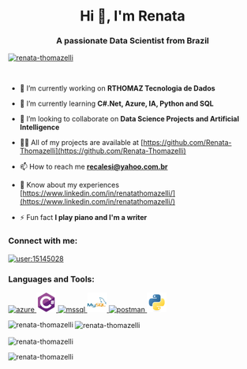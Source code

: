 <h1 align="center">Hi 👋, I'm Renata</h1>
<h3 align="center">A passionate Data Scientist from Brazil</h3>

<p align="left"> <a href="https://github.com/ryo-ma/github-profile-trophy"><img src="https://github-profile-trophy.vercel.app/?username=renata-thomazelli" alt="renata-thomazelli" /></a> </p>

<p align="left"> <a href="https://twitter.com/" target="blank"><img src="https://img.shields.io/twitter/follow/?logo=twitter&style=for-the-badge" alt="" /></a> </p>

- 🔭 I’m currently working on **RTHOMAZ Tecnologia de Dados**

- 🌱 I’m currently learning **C#.Net, Azure, IA, Python and SQL**

- 👯 I’m looking to collaborate on **Data Science Projects and Artificial Intelligence**

- 👨‍💻 All of my projects are available at [https://github.com/Renata-Thomazelli](https://github.com/Renata-Thomazelli)

- 📫 How to reach me **recalesi@yahoo.com.br**

- 📄 Know about my experiences [https://www.linkedin.com/in/renatathomazelli/](https://www.linkedin.com/in/renatathomazelli/)

- ⚡ Fun fact **I play piano and I'm a writer**

<h3 align="left">Connect with me:</h3>
<p align="left">
<a href="https://stackoverflow.com/users/user:15145028" target="blank"><img align="center" src="https://raw.githubusercontent.com/rahuldkjain/github-profile-readme-generator/master/src/images/icons/Social/stack-overflow.svg" alt="user:15145028" height="30" width="40" /></a>
</p>

<h3 align="left">Languages and Tools:</h3>
<p align="left"> <a href="https://azure.microsoft.com/en-in/" target="_blank"> <img src="https://www.vectorlogo.zone/logos/microsoft_azure/microsoft_azure-icon.svg" alt="azure" width="40" height="40"/> </a> <a href="https://www.w3schools.com/cs/" target="_blank"> <img src="https://raw.githubusercontent.com/devicons/devicon/master/icons/csharp/csharp-original.svg" alt="csharp" width="40" height="40"/> </a> <a href="https://www.microsoft.com/en-us/sql-server" target="_blank"> <img src="https://www.svgrepo.com/show/303229/microsoft-sql-server-logo.svg" alt="mssql" width="40" height="40"/> </a> <a href="https://www.mysql.com/" target="_blank"> <img src="https://raw.githubusercontent.com/devicons/devicon/master/icons/mysql/mysql-original-wordmark.svg" alt="mysql" width="40" height="40"/> </a> <a href="https://postman.com" target="_blank"> <img src="https://www.vectorlogo.zone/logos/getpostman/getpostman-icon.svg" alt="postman" width="40" height="40"/> </a> <a href="https://www.python.org" target="_blank"> <img src="https://raw.githubusercontent.com/devicons/devicon/master/icons/python/python-original.svg" alt="python" width="40" height="40"/> </a> </p>

<p><img align="left" src="https://github-readme-stats.vercel.app/api/top-langs?username=renata-thomazelli&show_icons=true&locale=en&layout=compact" alt="renata-thomazelli" /></p>

<p>&nbsp;<img align="center" src="https://github-readme-stats.vercel.app/api?username=renata-thomazelli&show_icons=true&locale=en" alt="renata-thomazelli" /></p>

<p><img align="center" src="https://github-readme-streak-stats.herokuapp.com/?user=renata-thomazelli&" alt="renata-thomazelli" /></p>
<p align="left"> <img src="https://komarev.com/ghpvc/?username=renata-thomazelli&label=Profile%20views&color=0e75b6&style=flat" alt="renata-thomazelli" /> </p>
